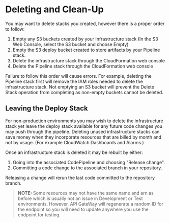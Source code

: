 # Deleting and Clean-Up

You may want to delete stacks you created, however there is a proper order to follow:

1. Empty any S3 buckets created by your Infrastructure stack (In the S3 Web Console, select the S3 bucket and choose Empty)
2. Empty the S3 deploy bucket created to store artifacts by your Pipeline stack.
3. Delete the infrastructure stack through the CloudFormation web console
4. Delete the Pipeline stack through the CloudFormation web console

Failure to follow this order will cause errors. For example, deleting the Pipeline stack first will remove the IAM roles needed to delete the infrastructure stack. Not emptying an S3 bucket will prevent the Delete Stack operation from completing as non-empty buckets cannot be deleted.

## Leaving the Deploy Stack

For non-production environments you may wish to delete the infrastructure stack yet leave the deploy stack available for any future code changes you may push through the pipeline. Deleting unused infrastructure stacks can save money when they incorporate resources that are billed by month and not by usage. (For example CloudWatch Dashboards and Alarms.)

Once an infrastructure stack is deleted it may be rebuilt by either:

1. Going into the associated CodePipeline and choosing "Release change".
2. Committing a code change to the associated branch in your repository.

Releasing a change will rerun the last code committed to the repository branch.

> **NOTE:** Some resources may not have the same name and arn as before which is usually not an issue in Development or Test environments. However, API GateWay will regenerate a random ID for the endpoint so you will need to update anywhere you use the  endpoint for testing.
